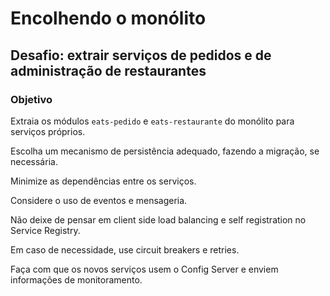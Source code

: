 # Encolhendo o monólito

## Desafio: extrair serviços de pedidos e de administração de restaurantes

### Objetivo

Extraia os módulos `eats-pedido` e `eats-restaurante` do monólito para serviços próprios.

Escolha um mecanismo de persistência adequado, fazendo a migração, se necessária.

Minimize as dependências entre os serviços.

Considere o uso de eventos e mensageria.

Não deixe de pensar em client side load balancing e self registration no Service Registry.

Em caso de necessidade, use circuit breakers e retries.

Faça com que os novos serviços usem o Config Server e enviem informações de monitoramento.
